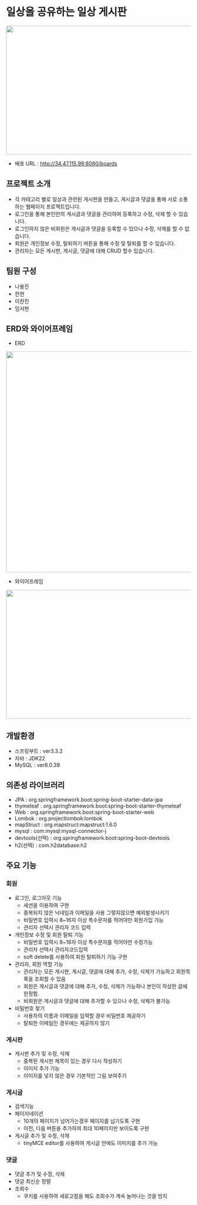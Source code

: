 # 일상을 공유하는 일상 게시판


<img src="/uploads/78cd93ddc32431e23d4c62e6acbf36e8/image.png" align="center" height="350" width="600"/>

- 배포 URL : http://34.47.115.99:8080/boards


## 프로젝트 소개

- 각 카테고리 별로 일상과 관련된 게시판을 만들고, 게시글과 댓글을 통해 서로 소통하는 웹페이지 프로젝트입니다.
- 로그인을 통해 본인만의 게시글과 댓글을 관리하여 등록하고 수정, 삭제 할 수 있습니다.
- 로그인하지 않은 비회원은 게시글과 댓글을 등록할 수 있으나 수정, 삭제를 할 수 없습니다.
- 회원은 개인정보 수정, 탈퇴하기 버튼을 통해 수정 및 탈퇴를 할 수 있습니다.
- 관리자는 모든 게시판, 게시글, 댓글에 대해 CRUD 할수 있습니다.


## 팀원 구성

- 나용진 
- 한현
- 이찬진
- 임서현


## ERD와 와이어프레임

- ERD

<img src="/uploads/1ce1a1008b89bc570a5d931b47a08421/image.png" align="center" height="600" width="600"/>

- 와이어프레임

<img src="/uploads/d4a83e4575efe9be1fc2f295b1018f0c/image.png" align="center" height="350" width="600"/>


## 개발환경


- 스프링부트 : ver3.3.2
- 자바 : JDK22
- MySQL : ver8.0.39

## 의존성 라이브러리


- JPA : org.springframework.boot:spring-boot-starter-data-jpa
- thymeleaf : org.springframework.boot:spring-boot-starter-thymeleaf
- Web : org.springframework.boot:spring-boot-starter-web
- Lombok : org.projectlombok:lombok
- mapStruct : org.mapstruct:mapstruct:1.6.0
- mysql : com.mysql:mysql-connector-j
- devtools(선택) : org.springframework.boot:spring-boot-devtools
- h2(선택) : com.h2database:h2

## 주요 기능


### 회원

- 로그인, 로그아웃 기능
  - 세션을 이용하여 구현
  - 중복되지 않은 닉네임과 이메일을 사용 그렇지않으면 예외발생시키기
  - 비밀번호 입력시 8~16자 이상 특수문자를 적어야만 회원가입 가능
  - 관리자 선택시 관리자 코드 입력
- 개인정보 수정 및 회원 탈퇴 기능
  - 비밀번호 입력시 8~16자 이상 특수문자를 적어야만 수정가능
  - 관리자 선택시 관리자코드입력
  - soft delete를 사용하여 회원 탈퇴하기 기능 구현
- 관리자, 회원 역할 기능
  - 관리자는 모든 게시판, 게시글, 댓글에 대해 추가, 수정, 삭제가 가능하고 회원목록을 조회할 수 있음
  - 회원은 게시글과 댓글에 대해 추가, 수정, 삭제가 가능하나 본인이 작성한 글에 한정함.
  - 비회원은 게시글과 댓글에 대해 추가할 수 있으나 수정, 삭제가 불가능
- 비밀번호 찾기
  - 사용자의 이름과 이메일을 입력할 경우 비밀번호 제공하기
  - 탈퇴한 이메일인 경우에는 제공하지 않기

### 게시판

- 게시판 추가 및 수정, 삭제
  - 중복된 게시판 제목이 있는 경우 다시 작성하기
  - 이미지 추가 기능
  - 이미지를 넣지 않은 경우 기본적인 그림 보여주기

### 게시글

- 검색기능
- 페이지네이션
  - 10개의 페이지가 넘어가는경우 페이지를 넘기도록 구현
  - 이전, 다음 버튼을 추가하여 최대 10페이지만 보이도록 구현
- 게시글 추가 및 수정, 삭제
  - tinyMCE editor를 사용하여 게시글 안에도 이미지를 추가 가능

### 댓글

- 댓글 추가 및 수정, 삭제
- 댓글 최신순 정렬
- 조회수
  - 쿠키를 사용하여 새로고침을 해도 조회수가 계속 늘어나는 것을 방지
  
